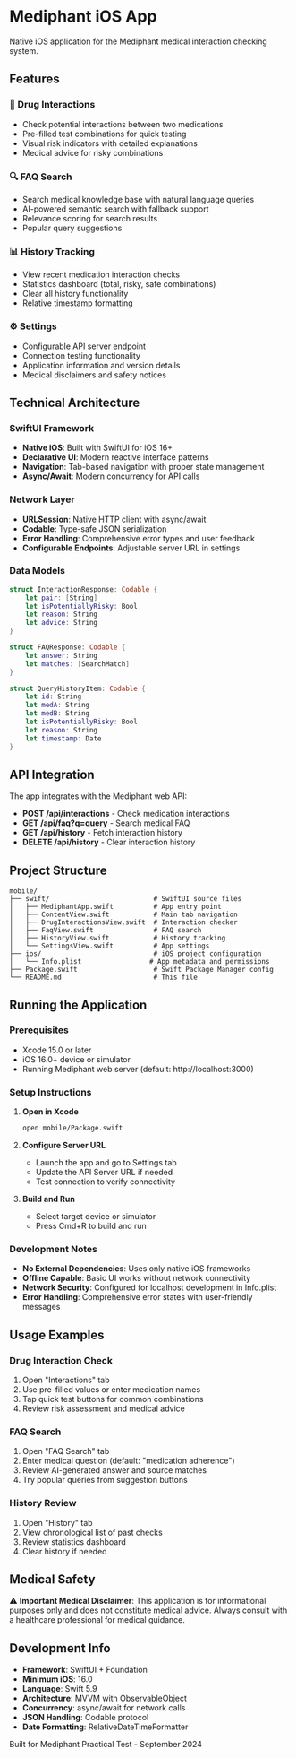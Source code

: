 # Mediphant iOS App

Native iOS application for the Mediphant medical interaction checking system.

## Features

### 🧪 Drug Interactions
- Check potential interactions between two medications
- Pre-filled test combinations for quick testing
- Visual risk indicators with detailed explanations
- Medical advice for risky combinations

### 🔍 FAQ Search
- Search medical knowledge base with natural language queries
- AI-powered semantic search with fallback support
- Relevance scoring for search results
- Popular query suggestions

### 📊 History Tracking
- View recent medication interaction checks
- Statistics dashboard (total, risky, safe combinations)
- Clear all history functionality
- Relative timestamp formatting

### ⚙️ Settings
- Configurable API server endpoint
- Connection testing functionality
- Application information and version details
- Medical disclaimers and safety notices

## Technical Architecture

### SwiftUI Framework
- **Native iOS**: Built with SwiftUI for iOS 16+
- **Declarative UI**: Modern reactive interface patterns
- **Navigation**: Tab-based navigation with proper state management
- **Async/Await**: Modern concurrency for API calls

### Network Layer
- **URLSession**: Native HTTP client with async/await
- **Codable**: Type-safe JSON serialization
- **Error Handling**: Comprehensive error types and user feedback
- **Configurable Endpoints**: Adjustable server URL in settings

### Data Models
```swift
struct InteractionResponse: Codable {
    let pair: [String]
    let isPotentiallyRisky: Bool
    let reason: String
    let advice: String
}

struct FAQResponse: Codable {
    let answer: String
    let matches: [SearchMatch]
}

struct QueryHistoryItem: Codable {
    let id: String
    let medA: String
    let medB: String
    let isPotentiallyRisky: Bool
    let reason: String
    let timestamp: Date
}
```

## API Integration

The app integrates with the Mediphant web API:

- **POST /api/interactions** - Check medication interactions
- **GET /api/faq?q=query** - Search medical FAQ
- **GET /api/history** - Fetch interaction history
- **DELETE /api/history** - Clear interaction history

## Project Structure

```
mobile/
├── swift/                          # SwiftUI source files
│   ├── MediphantApp.swift          # App entry point
│   ├── ContentView.swift           # Main tab navigation
│   ├── DrugInteractionsView.swift  # Interaction checker
│   ├── FaqView.swift               # FAQ search
│   ├── HistoryView.swift           # History tracking
│   └── SettingsView.swift          # App settings
├── ios/                            # iOS project configuration
│   └── Info.plist                 # App metadata and permissions
├── Package.swift                   # Swift Package Manager config
└── README.md                       # This file
```

## Running the Application

### Prerequisites
- Xcode 15.0 or later
- iOS 16.0+ device or simulator
- Running Mediphant web server (default: http://localhost:3000)

### Setup Instructions

1. **Open in Xcode**
   ```bash
   open mobile/Package.swift
   ```

2. **Configure Server URL**
   - Launch the app and go to Settings tab
   - Update the API Server URL if needed
   - Test connection to verify connectivity

3. **Build and Run**
   - Select target device or simulator
   - Press Cmd+R to build and run

### Development Notes

- **No External Dependencies**: Uses only native iOS frameworks
- **Offline Capable**: Basic UI works without network connectivity
- **Network Security**: Configured for localhost development in Info.plist
- **Error Handling**: Comprehensive error states with user-friendly messages

## Usage Examples

### Drug Interaction Check
1. Open "Interactions" tab
2. Use pre-filled values or enter medication names
3. Tap quick test buttons for common combinations
4. Review risk assessment and medical advice

### FAQ Search
1. Open "FAQ Search" tab
2. Enter medical question (default: "medication adherence")
3. Review AI-generated answer and source matches
4. Try popular queries from suggestion buttons

### History Review
1. Open "History" tab
2. View chronological list of past checks
3. Review statistics dashboard
4. Clear history if needed

## Medical Safety

⚠️ **Important Medical Disclaimer**: This application is for informational purposes only and does not constitute medical advice. Always consult with a healthcare professional for medical guidance.

## Development Info

- **Framework**: SwiftUI + Foundation
- **Minimum iOS**: 16.0
- **Language**: Swift 5.9
- **Architecture**: MVVM with ObservableObject
- **Concurrency**: async/await for network calls
- **JSON Handling**: Codable protocol
- **Date Formatting**: RelativeDateTimeFormatter

Built for Mediphant Practical Test - September 2024